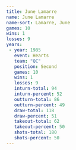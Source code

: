 ```yaml
---
title: June Lamarre
name: June Lamarre
name-sort: Lamarre, June
games: 10
wins: 1
losses: 9
years:
 - year: 1985
   event: Hearts
   team: "QC"
   position: Second
   games: 10
   wins: 1
   losses: 9
   inturn-total: 94
   inturn-percent: 52
   outturn-total: 86
   outturn-percent: 49
   draw-total: 118
   draw-percent: 51
   takeout-total: 62
   takeout-percent: 50
   shots-total: 180
   shots-percent: 50
---
```

